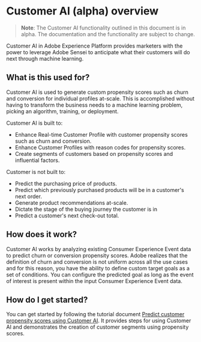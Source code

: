 # Customer AI (alpha) overview

>   **Note**: The Customer AI functionality outlined in this document is in alpha. The documentation and the functionality are subject to change.

Customer AI in Adobe Experience Platform provides marketers with the power to leverage Adobe Sensei to anticipate what their customers will do next through machine learning.

## What is this used for?

Customer AI is used to generate custom propensity scores such as churn and conversion for individual profiles at-scale. This is accomplished without having to transform the business needs to a machine learning problem, picking an algorithm, training, or deployment.

Customer AI is built to:

-   Enhance Real-time Customer Profile with customer propensity scores such as churn and conversion.
-   Enhance Customer Profiles with reason codes for propensity scores.
-   Create segments of customers based on propensity scores and influential factors.

Customer is not built to:

-   Predict the purchasing price of products.
-   Predict which previously purchased products will be in a customer's next order.
-   Generate product recommendations at-scale.
-   Dictate the stage of the buying journey the customer is in
-   Predict a customer's next check-out total.

## How does it work?

Customer AI works by analyzing existing Consumer Experience Event data to predict churn or conversion propensity scores. Adobe realizes that the definition of churn and conversion is not uniform across all the use cases and for this reason, you have the ability to define custom target goals as a set of conditions. You can configure the predicted goal as long as the event of interest is present within the input Consumer Experience Event data.

## How do I get started?

You can get started by following the tutorial document [Predict customer propensity scores using Customer AI](../../tutorials/sensei-insights/customer-ai-tutorial.md). It provides steps for using Customer AI and demonstrates the creation of customer segments using propensity scores.